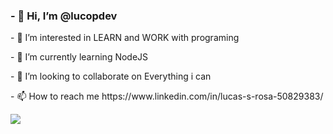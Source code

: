<h3>- 👋 Hi, I’m <b>@lucopdev</b></h3>
<p>- 👀 I’m interested in LEARN and WORK with programing</p>
<p>- 🌱 I’m currently learning NodeJS</p>
<p>- 💞️ I’m looking to collaborate on Everything i can</p>
<p>- 📫 How to reach me https://www.linkedin.com/in/lucas-s-rosa-50829383/</p> 

<img src="https://images.emojiterra.com/google/noto-emoji/v2.034/128px/1f468-1f4bb.png">


